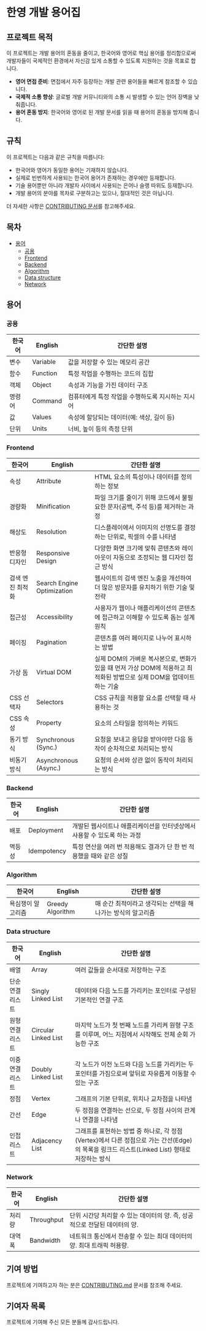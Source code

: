 # 한영 개발 용어집

## 프로젝트 목적
이 프로젝트는 개발 용어의 혼동을 줄이고, 한국어와 영어로 핵심 용어를 정리함으로써 개발자들이 국제적인 환경에서 자신감 있게 소통할 수 있도록 지원하는 것을 목표로 합니다.

- **영어 면접 준비**: 면접에서 자주 등장하는 개발 관련 용어들을 빠르게 참조할 수 있습니다.
- **국제적 소통 향상**: 글로벌 개발 커뮤니티와의 소통 시 발생할 수 있는 언어 장벽을 낮춰줍니다.
- **용어 혼동 방지**: 한국어와 영어로 된 개발 문서를 읽을 때 용어의 혼동을 방지해 줍니다.

## 규칙
이 프로젝트는 다음과 같은 규칙을 따릅니다:

- 한국어와 영어가 동일한 용어는 기재하지 않습니다.
- 실제로 빈번하게 사용되는 한국어 용어가 존재하는 경우에만 등재합니다.
- 기술 용어뿐만 아니라 개발자 사이에서 사용되는 은어나 슬랭 따위도 등재합니다.
- 개발 용어의 분야를 목차로 구분하고는 있으나, 절대적인 것은 아닙니다.

더 자세한 사항은 [CONTRIBUTING 문서](./CONTRIBUTING.md)를 참고해주세요.

## 목차
- [용어]()
  - [공용](#공용)
  - [Frontend](#Frontend)
  - [Backend](#Backend)
  - [Algorithm](#Algorithm)
  - [Data structure]()
  - [Network](#Network)

## 용어
### 공용
| 한국어 | English  | 간단한 설명                            |
| ------ | -------- | -------------------------------------- |
| 변수   | Variable | 값을 저장할 수 있는 메모리 공간 |
| 함수   | Function | 특정 작업을 수행하는 코드의 집합       |
| 객체   | Object   | 속성과 기능을 가진 데이터 구조         |
| 명령어	| Command | 컴퓨터에게 특정 작업을 수행하도록 지시하는 지시어 |
| 값 |	Values | 속성에 할당되는 데이터(예: 색상, 길이 등) |
| 단위 |	Units |	너비, 높이 등의 측정 단위 |


### Frontend
| 한국어 | English  | 간단한 설명                            |
| ------ | -------- | -------------------------------------- |
| 속성 | Attribute | HTML 요소의 특성이나 데이터를 정의하는 정보 |
| 경량화 | Minification | 파일 크기를 줄이기 위해 코드에서 불필요한 문자(공백, 주석 등)를 제거하는 과정 |
| 해상도 | Resolution | 디스플레이에서 이미지의 선명도를 결정하는 단위로, 픽셀의 수를 나타냄 |
| 반응형 디자인 | Responsive Design | 다양한 화면 크기에 맞춰 콘텐츠와 레이아웃이 자동으로 조정되는 웹 디자인 접근 방식 |
| 검색 엔진 최적화 | Search Engine Optimization | 웹사이트의 검색 엔진 노출을 개선하여 더 많은 방문자를 유치하기 위한 기술 및 전략 |
|접근성|	Accessibility	|사용자가 웹이나 애플리케이션의 콘텐츠에 접근하고 이해할 수 있도록 돕는 설계 원칙|
|페이징	|Pagination|	콘텐츠를 여러 페이지로 나누어 표시하는 방법|
|가상 돔	|Virtual DOM	|실제 DOM의 가벼운 복사본으로, 변화가 있을 때 먼저 가상 DOM에 적용하고 최적화된 방법으로 실제 DOM을 업데이트하는 기술|
|CSS 선택자 | Selectors | CSS 규칙을 적용할 요소를 선택할 때 사용하는 것 |
|CSS 속성 |	Property | 요소의 스타일을 정의하는 키워드 |
|동기 방식|Synchronous (Sync.)|요청을 보내고 응답을 받아야만 다음 동작이 순차적으로 처리되는 방식|
|비동기 방식|Asynchronous (Async.)|요청의 순서와 상관 없이 동작이 처리되는 방식|


### Backend
| 한국어 | English  | 간단한 설명                            |
| ------ | -------- | -------------------------------------- |
| 배포 | Deployment | 개발된 웹사이트나 애플리케이션을 인터넷상에서 사용할 수 있도록 하는 과정 |
| 멱등성 | Idempotency | 특정 연산을 여러 번 적용해도 결과가 단 한 번 적용했을 때와 같은 성질 |

### Algorithm
| 한국어 | English  | 간단한 설명                            |
| ------ | -------- | -------------------------------------- |
|욕심쟁이 알고리즘 |Greedy Algorithm| 매 순간 최적이라고 생각되는 선택을 해 나가는 방식의 알고리즘 |

### Data structure
| 한국어 | English  | 간단한 설명                            |
| ------ | -------- | -------------------------------------- |
|배열	|Array|여러 값들을 순서대로 저장하는 구조|
|단순 연결 리스트|Singly Linked List|데이터와 다음 노드를 가리키는 포인터로 구성된 기본적인 연결 구조|
|원형 연결 리스트|Circular Linked List|마지막 노드가 첫 번째 노드를 가리켜 원형 구조를 이루며, 어느 지점에서 시작해도 전체 순회 가능한 구조|
|이중 연결 리스트|Doubly Linked List|각 노드가 이전 노드와 다음 노드를 가리키는 두 포인터를 가짐으로써 앞뒤로 자유롭게 이동할 수 있는 구조|
|정점|Vertex|그래프의 기본 단위로, 위치나 교차점을 나타냄|
|간선|Edge|두 정점을 연결하는 선으로, 두 정점 사이의 관계나 연결을 나타냄|
|인접 리스트|Adjacency List|그래프를 표현하는 방법 중 하나로, 각 정점(Vertex)에서 다른 정점으로 가는 간선(Edge)의 목록을 링크드 리스트(Linked List) 형태로 저장하는 방식|

### Network
| 한국어 | English  | 간단한 설명                            |
| ------ | -------- | -------------------------------------- |
|처리량|	Throughput	|단위 시간당 처리할 수 있는 데이터의 양. 즉, 성공적으로 전달된 데이터의 양.|
|대역 폭|	Bandwidth	|네트워크 통신에서 전송할 수 있는 최대 데이터의 양. 최대 트래픽 허용량.|


## 기여 방법
프로젝트에 기여하고자 하는 분은 [CONTRIBUTING.md](./CONTRIBUTING.md) 문서를 참조해 주세요.

## 기여자 목록

프로젝트에 기여해 주신 모든 분들께 감사드립니다.
